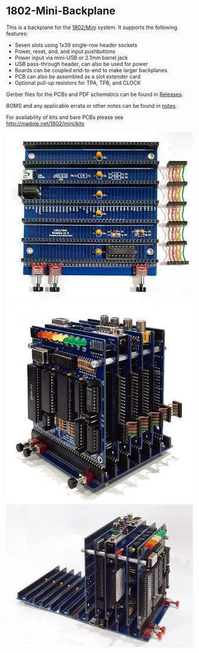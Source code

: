 # 1802-Mini-Backplane

This is a backplane for the [1802/Mini](https://github.com/dmadole/1802-Mini) system. It supports the following features:

* Seven slots using 1x39 single-row header sockets
* Power, reset, and, and input pushbuttons
* Power input via mini-USB or 2.1mm barrel jack
* USB pass-through header, can also be used for power
* Boards can be coupled end-to-end to make larger backplanes
* PCB can also be assembled as a slot extender card
* Optional pull-up resistors for TPA, TPB, and CLOCK

Gerber files for the PCBs and PDF schematics can be found in [Releases](https://github.com/dmadole/1802-Mini-Backplane/releases).

BOMS and any applicable errata or other notes can be found in [notes](https://github.com/dmadole/1802-Mini-Backplane/tree/main/notes).

For availability of kits and bare PCBs please see http://madole.net/1802/mini/kits

![1802/Mini Backplane Front](https://github.com/dmadole/1802-Mini-Backplane/blob/main/photos/1802-mini-backplane-assembled.jpg)
![1802/Mini Backplane System](https://github.com/dmadole/1802-Mini-Backplane/blob/main/photos/1802-mini-backplane-system.jpg)
![1802/Mini Backplane 14 Slots](https://github.com/dmadole/1802-Mini-Backplane/blob/main/photos/1802-mini-14-slot-backplane.jpg)
